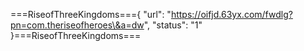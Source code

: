 ===RiseofThreeKingdoms==={
    "url": "https://oifjd.63yx.com/fwdlg?pn=com.theriseofheroes\&a=dw",
    "status": "1"
}===RiseofThreeKingdoms===

